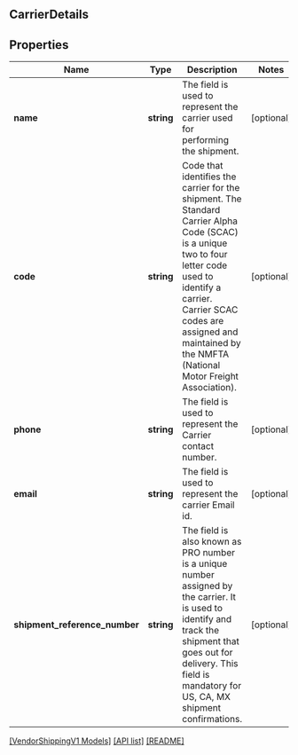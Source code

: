 ## CarrierDetails

## Properties

Name | Type | Description | Notes
------------ | ------------- | ------------- | -------------
**name** | **string** | The field is used to represent the carrier used for performing the shipment. | [optional]
**code** | **string** | Code that identifies the carrier for the shipment. The Standard Carrier Alpha Code (SCAC) is a unique two to four letter code used to identify a carrier. Carrier SCAC codes are assigned and maintained by the NMFTA (National Motor Freight Association). | [optional]
**phone** | **string** | The field is used to represent the Carrier contact number. | [optional]
**email** | **string** | The field is used to represent the carrier Email id. | [optional]
**shipment_reference_number** | **string** | The field is also known as PRO number is a unique number assigned by the carrier. It is used to identify and track the shipment that goes out for delivery. This field is mandatory for US, CA, MX shipment confirmations. | [optional]

[[VendorShippingV1 Models]](../) [[API list]](../../Api) [[README]](../../../README.md)
